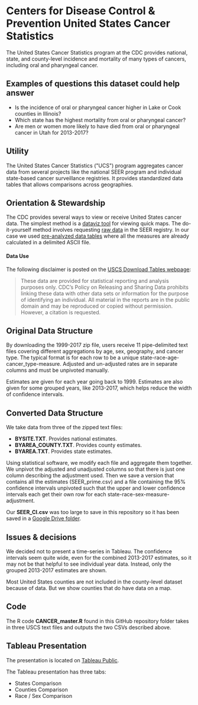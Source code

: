 # Centers for Disease Control & Prevention United States Cancer Statistics 

The United States Cancer Statistics program at the CDC provides national, state, and county-level incidence and mortality of many types of cancers, including oral and pharyngeal cancer.

## Examples of questions this dataset could help answer

* Is the incidence of oral or pharyngeal cancer higher in Lake or Cook counties in Illinois?
* Which state has the highest mortality from oral or pharyngeal cancer? 
* Are men or women more likely to have died from oral or pharyngeal cancer in Utah for 2013-2017?

## Utility

The United States Cancer Statistics ("UCS") program aggregates cancer data from several projects like the national SEER program and individual state-based cancer surveillance registries. It provides standardized data tables that allows comparisons across geographies.

## Orientation & Stewardship  

The CDC provides several ways to view or receive United States cancer data. The simplest method is a [dataviz tool](https://www.cdc.gov/cancer/uscs/dataviz/index.htm) for viewing quick maps. The do-it-yourself method involves requesting [raw data](https://seer.cancer.gov/data/access.html) in the SEER registry. In our case we used [pre-analyzed data tables](https://www.cdc.gov/cancer/uscs/dataviz/download_data.htm) where all the measures are already calculated in a delimited ASCII file.

#### Data Use

The following disclaimer is posted on the [USCS Download Tables webpage](https://www.cdc.gov/cancer/uscs/dataviz/download_data.htm):

> These data are provided for statistical reporting and analysis purposes only.
> CDC’s Policy on Releasing and Sharing Data prohibits linking these data with other data sets or information for the purpose of identifying an individual.
> All material in the reports are in the public domain and may be reproduced or copied without permission. However, a citation is requested.

## Original Data Structure

By downloading the 1999-2017 zip file, users receive 11 pipe-delimited text files covering different aggregations by age, sex, geography, and cancer type. The typical format is for each row to be a unique state-race-age-cancer_type-measure. Adjusted and un-adjusted rates are in separate columns and must be unpivoted manually.

Estimates are given for each year going back to 1999. Estimates are also given for some grouped years, like 2013-2017, which helps reduce the width of confidence intervals.

## Converted Data Structure

We take data from three of the zipped text files:
* **BYSITE.TXT**. Provides national estimates.
* **BYAREA_COUNTY.TXT**. Provides county estimates.
* **BYAREA.TXT**. Provides state estimates.

Using statistical software, we modify each file and aggregate them together. We unpivot the adjusted and unadjusted columns so that there is just one column describing the adjustment used. Then we save a version that contains all the estimates (SEER_prime.csv) and a file containing the 95% confidence intervals unpivoted such that the upper and lower confidence intervals each get their own row for each state-race-sex-measure-adjustment. 

Our **SEER_CI.csv** was too large to save in this repository so it has been saved in a [Google Drive folder](https://drive.google.com/file/d/1HURIwjabAUeyVWq7K9LHXR4iVyj2-qvw/view?usp=sharing).

## Issues & decisions

We decided not to present a time-series in Tableau. The confidence intervals seem quite wide, even for the combined 2013-2017 estimates, so it may not be that helpful to see individual year data. Instead, only the grouped 2013-2017 estimates are shown.

Most United States counties are not included in the county-level dataset because of data. But we show counties that do have data on a map.

## Code

The R code **CANCER_master.R** found in this GitHub repository folder takes in three USCS text files and outputs the two CSVs described above.

## Tableau Presentation

The presentation is located on [Tableau Public](https://public.tableau.com/profile/association.of.state.territorial.dental.directors#!/vizhome/UnitedStatesCancerStatisticsOralPharyngealCancer/Orientation).

The Tableau presentation has three tabs: 

* States Comparison
* Counties Comparison
* Race / Sex Comparison


